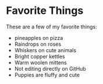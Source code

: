 # Favorite Things

These are a few of my favorite things:

- pineapples on pizza
- Raindrops on roses
- Whiskers on cute animals
- Bright copper kettles
- Warm woolen mittens
- Not editing directly on GitHub
- Puppies are fluffy and cute
